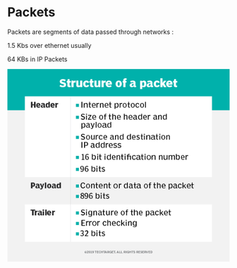 # Packets

Packets are segments of data passed through networks :

1.5 Kbs over ethernet usually 

64 KBs in IP Packets

![](../../.gitbook/assets/packet-structure.png)

